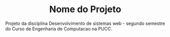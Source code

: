 <h1 align="center">Nome do Projeto</h1>
Projeto da disciplina Desenvolvimento de sistemas web - segundo semestre do Curso de Engenharia de Computacao na PUCC. 

